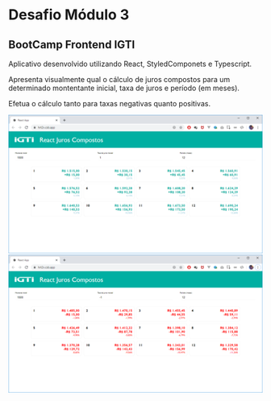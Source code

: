 # Desafio Módulo 3

## BootCamp Frontend IGTI

Aplicativo desenvolvido utilizando React, StyledComponets e Typescript.

Apresenta visualmente qual o cálculo de juros compostos para um determinado montentante inicial, taxa de juros e período (em meses).

Efetua o cálculo tanto para taxas negativas quanto positivas.

![taxa_positiva](./src/assets/img/react_juros_1.png)
![taxa_negativa](./src/assets/img/react_juros_2.png)

